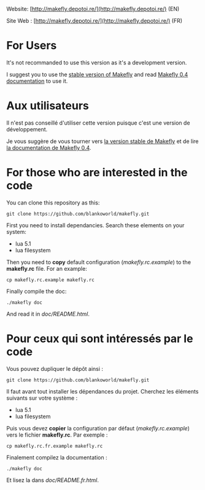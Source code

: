 Website: [http://makefly.depotoi.re/](http://makefly.depotoi.re/) (EN)

Site Web : [http://makefly.depotoi.re/](http://makefly.depotoi.re/) (FR)

# For Users

It's not recommanded to use this version as it's a development version.

I suggest you to use the [stable version of Makefly](http://makefly.depotoi.re/makefly_0.4.zip "Download Makefly 0.4 stable version") and read [Makefly 0.4 documentation](http://makefly.depotoi.re/documentation.html "Read Makefly 0.4 documentation") to use it.

# Aux utilisateurs

Il n'est pas conseillé d'utiliser cette version puisque c'est une version de développement.

Je vous suggère de vous tourner vers [la version stable de Makefly](http://makefly.depotoi.re/makefly_0.4_fr.zip "Télécharger la version stable 0.4 de Makefly") et de lire [la documentation de Makefly 0.4](http://makefly.depotoi.re/documentation.html "Lire la documentation de Makefly 0.4").

# For those who are interested in the code

You can clone this repository as this:

    git clone https://github.com/blankoworld/makefly.git

First you need to install dependancies. Search these elements on your system:

  * lua 5.1
  * lua filesystem

Then you need to **copy** default configuration (*makefly.rc.example*) to the **makefly.rc** file. For an example:

    cp makefly.rc.example makefly.rc

Finally compile the doc:

    ./makefly doc

And read it in *doc/README.html*.

# Pour ceux qui sont intéressés par le code

Vous pouvez dupliquer le dépôt ainsi : 

    git clone https://github.com/blankoworld/makefly.git

Il faut avant tout installer les dépendances du projet. Cherchez les éléments suivants sur votre système : 

  * lua 5.1
  * lua filesystem

Puis vous devez **copier** la configuration par défaut (*makefly.rc.example*) vers le fichier **makefly.rc**. Par exemple : 

    cp makefly.rc.fr.example makefly.rc

Finalement compilez la documentation : 

    ./makefly doc

Et lisez la dans *doc/README.fr.html*.
